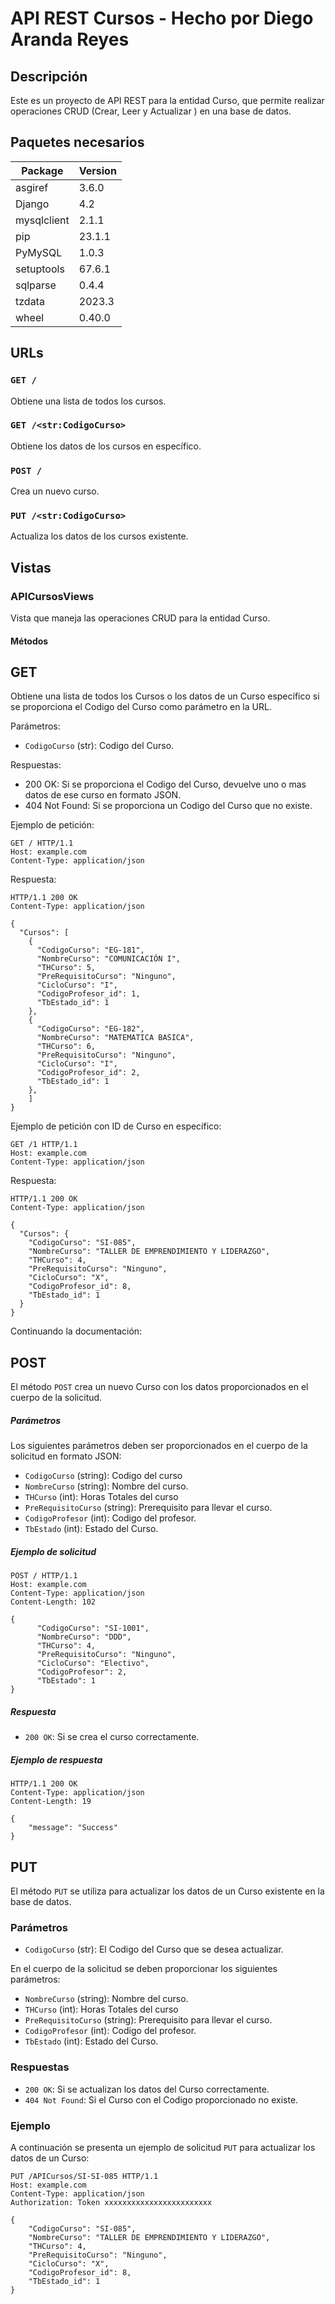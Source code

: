 # API REST Cursos - Hecho por Diego Aranda Reyes

## Descripción
Este es un proyecto de API REST para la entidad Curso, que permite realizar operaciones CRUD (Crear, Leer y Actualizar ) en una base de datos.

## Paquetes necesarios

| Package | Version |
|---------|---------|
| asgiref | 3.6.0   |
| Django  | 4.2     |
| mysqlclient | 2.1.1 |
| pip     | 23.1.1  |
| PyMySQL | 1.0.3   |
| setuptools | 67.6.1 |
| sqlparse | 0.4.4   |
| tzdata  | 2023.3  |
| wheel   | 0.40.0  |

## URLs

### `GET /`
Obtiene una lista de todos los cursos.

### `GET /<str:CodigoCurso>`
Obtiene los datos de los cursos en específico.

### `POST /`
Crea un nuevo curso.

### `PUT /<str:CodigoCurso>`
Actualiza los datos de los cursos existente.

## Vistas

### APICursosViews

Vista que maneja las operaciones CRUD para la entidad Curso.

#### Métodos

## GET

Obtiene una lista de todos los Cursos o los datos de un Curso específico si se proporciona el Codigo del Curso como parámetro en la URL.

Parámetros:
- `CodigoCurso` (str): Codigo del Curso.

Respuestas:
- 200 OK: Si se proporciona el Codigo del Curso, devuelve uno o mas datos de ese curso en formato JSON.
- 404 Not Found: Si se proporciona un Codigo del Curso que no existe.

Ejemplo de petición:

```
GET / HTTP/1.1
Host: example.com
Content-Type: application/json
```

Respuesta:

```
HTTP/1.1 200 OK
Content-Type: application/json

{
  "Cursos": [
    {
      "CodigoCurso": "EG-181",
      "NombreCurso": "COMUNICACIÓN I",
      "THCurso": 5,
      "PreRequisitoCurso": "Ninguno",
      "CicloCurso": "I",
      "CodigoProfesor_id": 1,
      "TbEstado_id": 1
    },
    {
      "CodigoCurso": "EG-182",
      "NombreCurso": "MATEMATICA BASICA",
      "THCurso": 6,
      "PreRequisitoCurso": "Ninguno",
      "CicloCurso": "I",
      "CodigoProfesor_id": 2,
      "TbEstado_id": 1
    },
    ]
}
```

Ejemplo de petición con ID de Curso en específico:

```
GET /1 HTTP/1.1
Host: example.com
Content-Type: application/json
```

Respuesta:

```
HTTP/1.1 200 OK
Content-Type: application/json

{
  "Cursos": {
    "CodigoCurso": "SI-085",
    "NombreCurso": "TALLER DE EMPRENDIMIENTO Y LIDERAZGO",
    "THCurso": 4,
    "PreRequisitoCurso": "Ninguno",
    "CicloCurso": "X",
    "CodigoProfesor_id": 8,
    "TbEstado_id": 1
  }
}
```

Continuando la documentación:

## POST

El método `POST` crea un nuevo Curso con los datos proporcionados en el cuerpo de la solicitud. 

##### Parámetros

Los siguientes parámetros deben ser proporcionados en el cuerpo de la solicitud en formato JSON:

- `CodigoCurso` (string): Codigo del curso
- `NombreCurso` (string): Nombre del curso.
- `THCurso` (int): Horas Totales del curso
- `PreRequisitoCurso` (string): Prerequisito para llevar el curso.
- `CodigoProfesor` (int): Codigo del profesor.
- `TbEstado` (int): Estado del Curso.

##### Ejemplo de solicitud

```
POST / HTTP/1.1
Host: example.com
Content-Type: application/json
Content-Length: 102

{
      "CodigoCurso": "SI-1001",
      "NombreCurso": "DDD",
      "THCurso": 4,
      "PreRequisitoCurso": "Ninguno",
      "CicloCurso": "Electivo",
      "CodigoProfesor": 2,
      "TbEstado": 1
}
```

##### Respuesta

- `200 OK`: Si se crea el curso correctamente.

##### Ejemplo de respuesta

```
HTTP/1.1 200 OK
Content-Type: application/json
Content-Length: 19

{
    "message": "Success"
}
```
## PUT
El método `PUT` se utiliza para actualizar los datos de un Curso existente en la base de datos.

### Parámetros

- `CodigoCurso` (str): El Codigo del Curso que se desea actualizar.

En el cuerpo de la solicitud se deben proporcionar los siguientes parámetros:

- `NombreCurso` (string): Nombre del curso.
- `THCurso` (int): Horas Totales del curso
- `PreRequisitoCurso` (string): Prerequisito para llevar el curso.
- `CodigoProfesor` (int): Codigo del profesor.
- `TbEstado` (int): Estado del Curso.

### Respuestas

- `200 OK`: Si se actualizan los datos del Curso correctamente.
- `404 Not Found`: Si el Curso con el Codigo proporcionado no existe.

### Ejemplo

A continuación se presenta un ejemplo de solicitud `PUT` para actualizar los datos de un Curso:

```
PUT /APICursos/SI-SI-085 HTTP/1.1
Host: example.com
Content-Type: application/json
Authorization: Token xxxxxxxxxxxxxxxxxxxxxxxx

{
    "CodigoCurso": "SI-085",
    "NombreCurso": "TALLER DE EMPRENDIMIENTO Y LIDERAZGO",
    "THCurso": 4,
    "PreRequisitoCurso": "Ninguno",
    "CicloCurso": "X",
    "CodigoProfesor_id": 8,
    "TbEstado_id": 1
}
```
